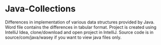 # Java-Collections
Differences in implementation of various data structures provided by Java.
Word file contains the differences in tabular format.
Project is created using IntelliJ Idea, clone/download and open project in IntelliJ.
Source code is in source/com/java/wasey if you want to view java files only.
